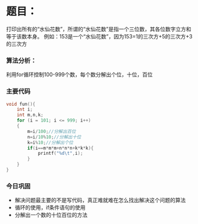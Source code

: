 # 题目：

打印出所有的“水仙花数”，所谓的“水仙花数”是指一个三位数，其各位数字立方和等于该数本身。
例如：153是一个“水仙花数”，因为153=1的三次方+5的三次方+3的三次方

### **算法分析**：

利用for循环控制100-999个数，每个数分解出个位，十位，百位

### 主要代码

```c
void fun(){
	int i;
	int m,n,k;
	for (i = 101; i <= 999; i++)
	{
		m=i/100;//分解出百位
		n=i/10%10;//分解出十位
		k=i%10;//分解出个位
		if(i==m*m*m+n*n*n+k*k*k){
			printf("%d\t",i);
		}
	}
}
```

### 今日巩固

- 解决问题最主要的不是写代码，真正难就难在怎么找出解决这个问题的算法
- 循环的使用，if条件语句的使用
- 分解出一个数的十位百位的方法